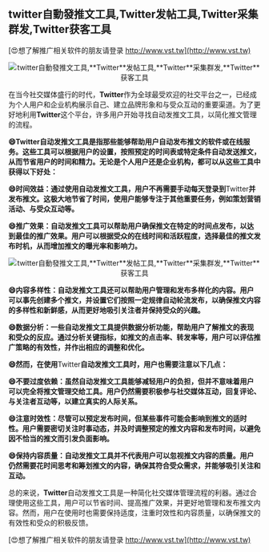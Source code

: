 ## **twitter自動發推文工具,**Twitter**发帖工具,**Twitter**采集群发,**Twitter**获客工具**

[😍想了解推广相关软件的朋友请登录 http://www.vst.tw](http://www.vst.tw)

 <center><img src="https://vst.tw/MP4/tuiguang/png/3.png" alt="twitter自動發推文工具,**Twitter**发帖工具,**Twitter**采集群发,**Twitter**获客工具"></center>

在当今社交媒体盛行的时代，**Twitter**作为全球最受欢迎的社交平台之一，已经成为个人用户和企业机构展示自己、建立品牌形象和与受众互动的重要渠道。为了更好地利用**Twitter**这个平台，许多用户开始寻找自动发推文工具，以简化推文管理的流程。

**😄**Twitter**自动发推文工具是指那些能够帮助用户自动发布推文的软件或在线服务。这些工具可以根据用户的设置，按照预定的时间表或特定条件自动发送推文，从而节省用户的时间和精力。无论是个人用户还是企业机构，都可以从这些工具中获得以下好处：**

**😄时间效益：通过使用自动发推文工具，用户不再需要手动每天登录到**Twitter**并发布推文。这极大地节省了时间，使用户能够专注于其他重要任务，例如策划营销活动、与受众互动等。**

**😄推广效果：自动发推文工具可以帮助用户确保推文在特定的时间点发布，以达到最佳的推广效果。用户可以根据受众的在线时间和活跃程度，选择最佳的推文发布时机，从而增加推文的曝光率和影响力。**

 <center><img src="https://vst.tw/MP4/tuiguang/png/8.png" alt="twitter自動發推文工具,**Twitter**发帖工具,**Twitter**采集群发,**Twitter**获客工具"></center>

**😄内容多样性：自动发推文工具还可以帮助用户管理和发布多样化的内容。用户可以事先创建多个推文，并设置它们按照一定规律自动轮流发布，以确保推文内容的多样性和新鲜感，从而更好地吸引关注者并保持受众的兴趣。**

**😄数据分析：一些自动发推文工具提供数据分析功能，帮助用户了解推文的表现和受众的反应。通过分析关键指标，如推文的点击率、转发率等，用户可以评估推广策略的有效性，并作出相应的调整和优化。**

**😄然而，在使用**Twitter**自动发推文工具时，用户也需要注意以下几点：**

**😄不要过度依赖：虽然自动发推文工具能够减轻用户的负担，但并不意味着用户可以完全将推文管理交给工具。用户仍然需要积极参与社交媒体互动，回复评论、与关注者互动等，以建立真实的人际关系。**

**😄注意时效性：尽管可以预定发布时间，但某些事件可能会影响到推文的适时性。用户需要密切关注时事动态，并及时调整预定的推文内容和发布时间，以避免因不恰当的推文而引发负面影响。**

**😄保持内容质量：自动发推文工具并不代表用户可以忽视推文内容的质量。用户仍然需要花时间思考和筹划推文的内容，确保其符合受众需求，并能够吸引关注和互动。**

总的来说，**Twitter**自动发推文工具是一种简化社交媒体管理流程的利器。通过合理使用这些工具，用户可以节省时间、提高推广效果，并更好地管理和发布推文内容。然而，用户在使用时也需要保持适度，注重时效性和内容质量，以确保推文的有效性和受众的积极反馈。

[😍想了解推广相关软件的朋友请登录 http://www.vst.tw](http://www.vst.tw)



